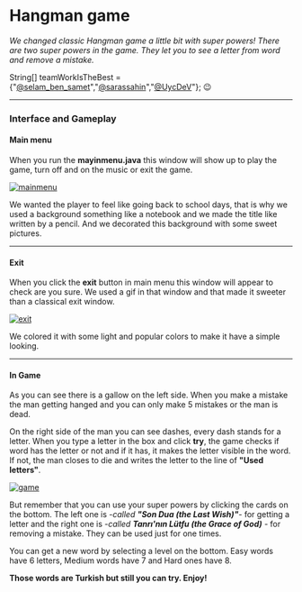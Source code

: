 # Hangman game
*We changed classic Hangman game a little bit with super powers!*
*There are two super powers in the game. They let you to see a letter from word and remove a mistake.*



String[] teamWorkIsTheBest = {"[@selam_ben_samet](https://github.com/selam-ben-samet "@selam_ben_samet")","[@sarassahin](https://github.com/sarassahin "@sarassahin")","[@UycDeV](https://github.com/UycDeV "@UycDeV")"}; 😉

------------


### Interface and Gameplay

#### Main menu
When you run the **mayinmenu.java** this window will show up to play the game, turn off and on the music or exit the game.

[![mainmenu](https://gcdnb.pbrd.co/images/AJvF27vIiCQi.png?o=1 "mainmenu")](https://gcdnb.pbrd.co/images/AJvF27vIiCQi.png?o=1 "mainmenu")

We wanted the player to feel like going back to school days, that is why we used a background something like a notebook and we made the title like written by a pencil.
And we decorated this background with some sweet pictures.

------------


#### Exit
When you click the **exit** button in main menu this window will appear to check are you sure.
We used a gif in that window and that made it sweeter than a classical exit window.

[![exit](https://gcdnb.pbrd.co/images/Njm5WxRpJynB.png?o=1 "exit")](https://gcdnb.pbrd.co/images/Njm5WxRpJynB.png?o=1 "exit")

We colored it with some light and popular colors to make it have a simple looking.

------------


#### In Game

As you can see there is a gallow on the left side. When you make a mistake the man getting hanged and you can only make 5 mistakes or the man is dead.

On the right side of the man you can see dashes, every dash stands for a letter.
When you type a letter in the box and click **try**, the game checks if word has the letter or not and if it has, it makes the letter visible in the word. If not, the man closes to die and writes the letter to the line of **"Used letters"**.



[![game](https://gcdnb.pbrd.co/images/JXIGpW4jOuaY.png?o=1 "game")](https://gcdnb.pbrd.co/images/JXIGpW4jOuaY.png?o=1 "game")

But remember that you can use your super powers by clicking the cards on the bottom.
The left one is *-called **"Son Dua (the Last Wish)"**-* for getting a letter and the right one is *-called **Tanrı'nın Lütfu (the Grace of God)** -* for removing a mistake.
They can be used just for one times.

You can get a new word by selecting a level on the bottom.
Easy words have 6 letters, Medium words have 7 and Hard ones have 8.

**Those words are Turkish but still you can try.
Enjoy!**

